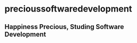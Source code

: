 # precioussoftwaredevelopment
<div style="background-color=" #fff00dd;>
  <h2 style="color=#fff;">Happiness Precious, Studing Software Development</h2>
</div>
